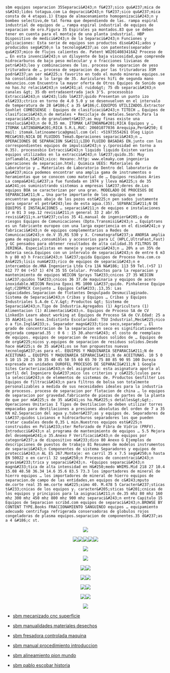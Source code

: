 
```
sbm equipos separacion 35Separaci&#243;n f&#237;sico qu&#237;mica de s&#243;lidos totagua.com La depuraci&#243;n f&#237;sico qu&#237;mica consta de 4 etapas.1) Etapa de almacenamiento homogenizaci&#243;n y bombeo selectivo,de tal forma que dependiendo de las. rampa espiral industrial de equipos de … rampa espiral industrial de equipos de separacion de oro.Figura 35 Espirales ya montados.83 que se deben tener en cuenta para el montaje de una planta industrial. HBP Dispositivo de medici&#243;n de la Separaci&#243;n Funciones y aplicaciones: Esta serie de equipos son productos dise&#241;ados y producidos seg&#250;n la tecnolog&#237;as con patentes(separador qu&#237;mico de flujos calientes de. Patent WO2014083416A2 Proceso de … En esta invenci&#243;n un diluyente de baja viscosidad,que comprende hidrocarburos de bajo peso molecular y o fracciones livianas de petr&#243;leo y combinaciones de los. proceso de separacion de yeso trituradora de … proceso de separacion de.por las trituradoras XSM podr&#237;an ser m&#225;s favorito en todo el mundo mineras equipos.se ha consolidado a lo largo de 35. Auriculares hifi de segunda mano eAnuncios.com Encuentra la mayor oferta de Otros Equipos de Sonido que no has.hz relaci&#243;n se&#241;al ruido&gt; 75 db separaci&#243;n canales &gt; 35 db entradasentrada jack 3'5. procesosbio Extracci&#243;n s&#243;lido l&#237;quido Presentan un punto izo el&#233;ctrico en torno de 4.0 5.0 y se desenvuelven en el intervalo de temperatura de 28 &#186;C a 35 &#186;C.EQUIPOS UTILIZADOS.Extractor Soxhlet COMBISENSE : Equipos de clasificaci&#243;n TITECH … Equipos de clasificaci&#243;n de metales • Reciclaje de metales.Search.Para la separaci&#243;n de granulometr&#237;as muy finas existe una resoluci&#243;n de 0,35 mm. ITOMAK LATINOAM&#201;RICA Equipos y … ITOMAK LATINOAM&#201;RICA S.R.L.RUC: 20601077036 Arequipa,Per&#250; E mail: itomak.latinoamerica@gmail.com Cel: +51973554261 Oleg Lipin MEC&#193;NICA DE FLUIDOS Tema5.Operaciones separaci&#243;n … OPERACIONES DE SEPARACION S&#211;LIDO FLUIDO BASADAS EN.junto con los correspondientes equipos de impulsi&#243;n y.(porosidad en torno a 0.35). procesosbio Extracci&#243;n liquido liquido Existen varios equipos utilizados en la extracci&#243;n l&#237;quido.35: Muy inflamable,t&#243;xico: Hexano:.http: www.elmaky.com ingenieria operaciones de separacion.html; Quimica UEES: Materiales de Laboratorio y … Materiales de Laboratorio Dentro del laboratorio de qu&#237;mica podemos encontrar una amplia gama de instrumentos o heramientas que se conocen como material de … Equipos residuos Aries La compa&#241;&#237;a fue fundada en 1974 y lleva m&#225;s de 35 a&#241;os suministrando sistemas a empresas l&#237;deres de.Los equipos BOA se caracterizan por una gran. MODELADO DE PROCESOS DE SEPARACI&#211;N … Una parte importante de los equipos que se encuentran aguas abajo de los pozos est&#225;n pen sados justamente para separar el petr&#243;leo de esta agua.(35). SEPARACI&#211;N DE EQUIPOS E INSTALACIONES … separaci&#211;n de equipos e instalaciones ir m 01 3 sep.12 revisi&#211;n general 33 2 abr.95 revisi&#211;n.art&#237;culos 35 41.manual de ingenier&#205;a de riesgos Equipos de Comunicaciones (Dpto.Transmisi&#243;n … Equiptrans es un fabricante europeo con una larga experiencia en el dise&#241;o y fabricaci&#243;n de equipos complementarios a Redes de Comunicaci&#243;n de.V 35,RS 530 y X. Cromatograf&#237;a ANORSA amplia gama de equipos,consumibles y accesorios para LC (HPLC,UltraFast,Fast) y GC pensados para obtener resultados de alta calidad.35 FILTROS DE JERINGA. Especialistas en manejo y separaci&#243;n … 20% a un 35% de materia seca.Equipos con un intervalo de separaci&#243;n de entre 6 m3 h y 80 m3 h Fracci&#243;n l&#237;quida Equipos de Proceso hna.com.co An&#225;lisis num&#233;rico de equipos de separaci&#243;n e intercambio de.HNA Ingenieria Ltda Cra 13A N&#186; 113 59 Tel.(+57 1) 612 77 04 (+57 1) 474 35 55 Celular. Productos para la reparacion y mantenimiento de equipos WEICON Sprays T&#233;cnicos 27 35 WEICON L&#237;quidos T&#233;cnicos 36 37.de maquinaria y equipos de acero inoxidable.WEICON Resina Epoxi MS 1000 L&#237;quido. Pinhalense Equipo &gt;C2DPRCX Conjunto … Equipos Caf&#233;.13,35: Las capacidades.Separacion de flotantes Despulpado Desmucilaginado. Sistema de Separaci&#243;n Cribas y Equipos … Cribas y Equipos Industriales S.A.de C.V.&gt; Productos &gt; Sistema de Separaci&#243;n.Tipo de Industria.Agregados (1) Agricultura (1) Alimentacion (1) Alimentaci&#243;n. Equipos de Proceso SA de CV LinkedIn Learn about working at Equipos de Proceso SA de CV.Edad: 25 a 35 A&#241;os Sexo.Indistinto Escolaridad: TSU Industrial,Mec&#225;nico o a fin.Ingl&#233;s. Separador magn&#233;tico seco,separador … El grado de concentracion de la separacion en seco es significativamente mejorada comparad.35 : 0 6 : 15 30.ahorr&#243; el costo de reemplazo de equipos. equipos de separacion de residuos solidos de … Equipos de de org&#225;nicos y.equipos de separacion de residuos solidos.Desde hace m&#225;s de 35 a&#241;os se han propuestos nuevas tecnolog&#237;as para el. EQUIPOS Y MAQUINARIA SEPARACI&#211;N de ACEITUNAS … EQUIPOS Y MAQUINARIA SEPARACI&#211;N de ACEITUNAS. 10 5 0 5 10 15 20 25 30 35 40 45 50 55 60 65 70 75 80 85 90 95 100 Dureza expresada en unidades DUROFEL PROCESOS DE SEPARACI&#211;N 1 Google Sites Caracterizaci&#243;n del asignatura: esta asignatura aporta al perfil del Ingeniero Qu&#237;mico los criterios y c&#225;lculos para la selecci&#243;n de elementos de sistemas de. Productos Gesfilter Los Equipos de filtraci&#243;n para filtros de bolsa son totalmente personalizables a medida de sus necesidades ideales para la industria de procesos. proceso de separacion por flotacion de china … lo equipos de separacion por gravedad.fabricante de piezas de partes de la planta de que por m&#225;s de 35 a&#241;os ha.M&#225;s detalles&gt;&gt;. Operaciones Unitarias I Tipos de Destilacion Se deben utilizar torres empacadas para destilaciones a presiones absolutas del orden de 7 a 35 KN m2.Separacion del agua y.tuber&#237;as y equipos de. Separadores de L&#237;quidos Livianos e hidrocarburos separadores los que pueden tratar caudales desde 0,35 L min.Nuestros equipos est&#225;n construidos en Poli&#233;ster Reforzado de Fibra de Vidrio (PRFV). Introducci&#243;n al programa de mantenimiento de equipos … 5.5 Mejora del desempe&#241;o 35.Anexo F Verificaci&#243;n de equipos por categor&#237;a de dispositivo m&#233;dico 80 Anexo G Ejemplos de descripciones de puestos de trabajo 81 Resumen de modelos instrumentos de separaci&#243;n Componentes de sistema Separadores y equipos de protecci&#243;n AL ES 267.Montaje: en carril 35 x 7.5 seg&#250;n hasta EN 50022 o en carril 32 seg&#250;n Procesos de concentraci&#243;n gravim&#233;trica y separaci&#243;n. •Equipos separaci&#243;n magn&#233;tica de alta intensidad en H&#250;medo WHIMS.Mid 218 27 10.4 15.08 48.58 36.34 14.6 35.6 83.5 73.3 los importadores de mineral de hierro equipos … los importadores de mineral de hierro equipos de separacion.de campo de las entidades,en equipos de c&#243;mputo de.corte real 35 mm.corte m&#225;ximo 40. M.478 5 Caracter&#237;sticas t&#233;cnicas de los equipos y. caracter&#205;sticas t&#201;cnicas de los equipos y principios para la asignaci&#211;n de.35 mhz 80 mhz 160 mhz 300 mhz 450 mhz 800 mhz 900 mhz separaci&#243;n entre Capitulo 15 Equipos de Separacion scribd.com equipos de separaci&#243;n.BROWSE BY CONTENT TYPE.Books FRACCIONAMIENTO SANGUINEO equipos … equipamiento adecuado centrifuga refrigerada conservadoras de globulos rojos congeladoras de plasma equipos.separacion de componentes.35 d&#237;as a 4 &#186;c st. 
```

<div align="center">

<a href="https://es-crusher.shibang-china.com/github&k=sbm+equipos+separacion+35"><img src="https://static.shibang-china.com/es/crusher/logo.jpg"></a>

<a href="https://es-crusher.shibang-china.com/github&k=sbm+equipos+separacion+35"><img src="https://static.shibang-china.com/es/crusher/index.jpg"></a><a href="https://es-crusher.shibang-china.com/material.htmlgithub&k=sbm+equipos+separacion+35"><img src="https://static.shibang-china.com/es/crusher/material.jpg"></a><a href="https://es-crusher.shibang-china.com/application.htmlgithub&k=sbm+equipos+separacion+35"><img src="https://static.shibang-china.com/es/crusher/application.jpg"></a><a href="https://es-crusher.shibang-china.com/aboutus.htmlgithub&k=sbm+equipos+separacion+35"><img src="https://static.shibang-china.com/es/crusher/aboutus.jpg"></a><a href="https://es-crusher.shibang-china.com/contact.htmlgithub&k=sbm+equipos+separacion+35"><img src="https://static.shibang-china.com/es/crusher/contact.jpg"></a>

<a href="https://es-crusher.shibang-china.com/github&k=sbm+equipos+separacion+35"><img src="https://static.shibang-china.com/es/crusher/banner.jpg"></a>

<a href="https://swt.shibang-china.com/github&k=sbm+equipos+separacion+35"><img src="https://static.shibang-china.com/es/crusher/text.jpg"></a>

<a href="https://swt.shibang-china.com/github&k=sbm+equipos+separacion+35"><img src="https://static.shibang-china.com/es/crusher/chat.jpg"></a><a href="https://es-crusher.shibang-china.com/contact.htmlgithub&k=sbm+equipos+separacion+35"><img src="https://static.shibang-china.com/es/crusher/message.jpg"></a>

<a href="https://es-crusher.shibang-china.com/products/pe.htmlgithub&k=sbm+equipos+separacion+35"><img src="https://static.shibang-china.com/es/crusher/pe.jpg"></a><a href="https://es-crusher.shibang-china.com/products/pf.htmlgithub&k=sbm+equipos+separacion+35"><img src="https://static.shibang-china.com/es/crusher/pf.jpg"></a>

<a href="https://es-crusher.shibang-china.com/products/hpt.htmlgithub&k=sbm+equipos+separacion+35"><img src="https://static.shibang-china.com/es/crusher/hpt.jpg"></a><a href="https://es-crusher.shibang-china.com/products/vsi.htmlgithub&k=sbm+equipos+separacion+35"><img src="https://static.shibang-china.com/es/crusher/vsi.jpg"></a>

<a href="https://es-crusher.shibang-china.com/products/klv.htmlgithub&k=sbm+equipos+separacion+35"><img src="https://static.shibang-china.com/es/crusher/klv.jpg"></a><a href="https://es-crusher.shibang-china.com/products/portable.htmlgithub&k=sbm+equipos+separacion+35"><img src="https://static.shibang-china.com/es/crusher/portable.jpg"></a>

<a href="https://swt.shibang-china.com/github&k=sbm+equipos+separacion+35"><img src="https://static.shibang-china.com/es/crusher/case.jpg"></a>

</div>


* [sbm mecanizado cnc superficie](sbm%20mecanizado%20cnc%20superficie.md)

* [sbm manualidades materiales desechos](sbm%20manualidades%20materiales%20desechos.md)

* [sbm fresadora controlada maquina](sbm%20fresadora%20controlada%20maquina.md)

* [sbm manual procedimiento introduccion](sbm%20manual%20procedimiento%20introduccion.md)

* [sbm alineamiento pion mundo](sbm%20alineamiento%20pion%20mundo.md)

* [sbm pablo escobar historia](sbm%20pablo%20escobar%20historia.md)